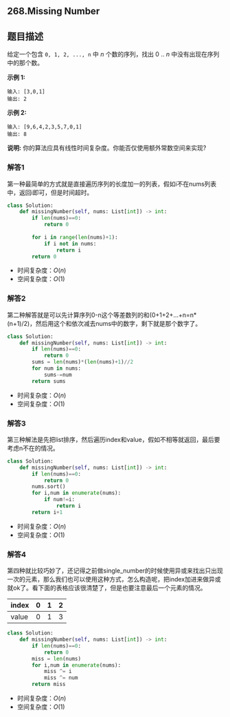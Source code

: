 ## 268.Missing Number

## 题目描述

给定一个包含 `0, 1, 2, ..., n` 中 *n* 个数的序列，找出 0 .. *n* 中没有出现在序列中的那个数。

**示例 1:**

```
输入: [3,0,1]
输出: 2
```

**示例 2:**

```
输入: [9,6,4,2,3,5,7,0,1]
输出: 8
```

**说明:**
你的算法应具有线性时间复杂度。你能否仅使用额外常数空间来实现?



### 解答1

​	第一种最简单的方式就是直接遍历序列的长度加一的列表，假如i不在nums列表中，返回i即可，但是时间超时。

```python
class Solution:
    def missingNumber(self, nums: List[int]) -> int:
        if len(nums)==0:
            return 0
        
        for i in range(len(nums)+1):
            if i not in nums:
                return i
        return 0
```

- 时间复杂度：$O(n)$
- 空间复杂度：$O(1)$ 



### 解答2

​	第二种解答就是可以先计算序列0-n这个等差数列的和(0+1+2+…+n=n*(n+1)/2)，然后用这个和依次减去nums中的数字，剩下就是那个数字了。

```python
class Solution:
    def missingNumber(self, nums: List[int]) -> int:
        if len(nums)==0:
            return 0
        sums = len(nums)*(len(nums)+1)//2
        for num in nums:
            sums-=num
        return sums
```

- 时间复杂度：$O(n)$
- 空间复杂度：$O(1)$ 



### 解答3

​	第三种解法是先把list排序，然后遍历index和value，假如不相等就返回，最后要考虑n不在的情况。

```python
class Solution:
    def missingNumber(self, nums: List[int]) -> int:
        if len(nums)==0:
            return 0
        nums.sort()
        for i,num in enumerate(nums):
            if num!=i:
                return i
        return i+1
```

- 时间复杂度：$O(n)$
- 空间复杂度：$O(1)$ 



### 解答4

​	第四种就比较巧妙了，还记得之前做single_number的时候使用异或来找出只出现一次的元素，那么我们也可以使用这种方式，怎么构造呢，把index加进来做异或就ok了。看下面的表格应该很清楚了，但是也要注意最后一个元素的情况。

| index | 0    | 1    | 2    |
| ----- | ---- | ---- | ---- |
| value | 0    | 1    | 3    |

```python
class Solution:
    def missingNumber(self, nums: List[int]) -> int:
        if len(nums)==0:
            return 0
        miss = len(nums)
        for i,num in enumerate(nums):
            miss ^= i
            miss ^= num
        return miss
```

- 时间复杂度：$O(n)$
- 空间复杂度：$O(1)$ 
